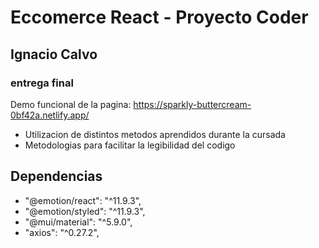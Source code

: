 # Eccomerce React - Proyecto Coder
## Ignacio Calvo
### entrega final



Demo funcional de la pagina: https://sparkly-buttercream-0bf42a.netlify.app/

- Utilizacion de distintos metodos aprendidos durante la cursada
- Metodologias para facilitar la legibilidad del codigo



## Dependencias

   - "@emotion/react": "^11.9.3", 
   - "@emotion/styled": "^11.9.3",
   - "@mui/material": "^5.9.0",
   - "axios": "^0.27.2", 




